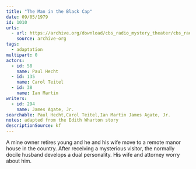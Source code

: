 ```yaml
---
title: "The Man in the Black Cap"
date: 09/05/1979
id: 1010
urls: 
  - url: https://archive.org/download/cbs_radio_mystery_theater/cbs_radio_mystery_theater-1001-1050.zip/cbs_radio_mystery_theater-1001-1050%2Fcbsrmt_1010_the_man_in_the_black_cap.mp3
    source: archive-org
tags: 
  - adaptation
multipart: 0
actors:  
  - id: 58
    name: Paul Hecht  
  - id: 135
    name: Carol Teitel  
  - id: 38
    name: Ian Martin
writers:  
  - id: 294
    name: James Agate, Jr.
searchable: Paul Hecht,Carol Teitel,Ian Martin James Agate, Jr.
notes: adapted from the Edith Wharton story
descriptionSource: kf
---
```

A mine owner retires young and he and his wife move to a remote manor house in the country. After receiving a mysterious visitor, the normally docile husband develops a dual personality. His wife and attorney worry about him.